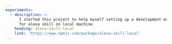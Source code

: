 ```yaml
---
experiments:
  - description: >-
      I started this project to help myself setting up a development environemnt
      for alexa skill on local machine.
    heading: alexa-skill-local
    link: 'https://www.npmjs.com/package/alexa-skill-local'
---
```


